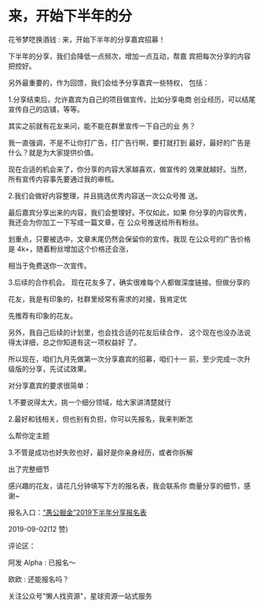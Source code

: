 # 来，开始下半年的分

花爷梦呓换酒钱 : 来，开始下半年的分享嘉宾招募！

下半年的分享，我们会降低一点频次，增加一点互动，帮嘉 宾把每次分享的内容把控好。

另外最重要的，作为回馈，我们会给予分享嘉宾一些特权， 包括：

1.分享结束后，允许嘉宾为自己的项目做宣传。比如分享电商 创业经历，可以结尾宣传自己的店铺，等等。

其实之前就有花友来问，能不能在群里宣传一下自己的业 务？

我一直强调，不是不让你打广告，打广告行啊，要打就打到 最好，最好的广告是什么？就是为大家提供价值。

现在合适的机会来了，你分享的内容大家越喜欢，做宣传的 效果就越好。当然，所有宣传内容事先要通过我的审核。

2.我们会做好内容整理，并且挑选优秀内容送一次公众号推 送。

最后嘉宾分享出来的内容，我们会整理好。不仅如此，如果 你分享的内容优秀，我还会为你加工一下写成一篇文章，在 公众号推送给所有粉丝。

划重点，只要被选中，文章末尾仍然会保留你的宣传。我现 在公众号的广告价格是 4k+，随着粉丝增加这个价格还会涨，

相当于免费送你一次宣传。

3.后续的合作机会。 现在花友多了，确实很难每个人都做深度链接。但做分享的

花友，我是有印象的，社群里经常有需求的对接，我肯定优

先推荐有印象的花友。

另外，我自己后续的计划里，也会找合适的花友后续合作， 这个现在也没办法说得太详细，总之你知道有这一项权益好 了。

所以现在，咱们九月先做第一次分享嘉宾的招募，咱们十一 前，至少完成一次升级版的分享，先试试效果。

对分享嘉宾的要求很简单：

1.不要说得太大，挑一个细分领域，给大家讲清楚就行

2.最好和钱相关，但也别有负担，你可以先报名，我来判断怎

么帮你定主题

3.不管是成功也好失败也好，最好是你亲身经历，或者你拆解

出了完整细节

感兴趣的花友，请花几分钟填写下方的报名表，我会联系你 商量分享的细节，感谢~

报名入口：[“](https://www.wjx.top/jq/44828839.aspx)[愚公掘金](https://www.wjx.top/jq/44828839.aspx)[”2019](https://www.wjx.top/jq/44828839.aspx)[下半年分享报名表](https://www.wjx.top/jq/44828839.aspx)

2019-09-02(12 赞)

评论区：

阿发 Alpha : 已报名～

欧欧 : 还能报名吗？

关注公众号"懒人找资源"，星球资源一站式服务